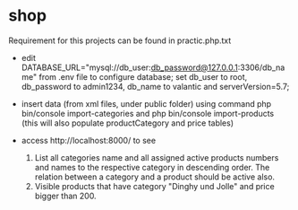# shop

Requirement for this projects can be found in practic.php.txt

- edit DATABASE_URL="mysql://db_user:db_password@127.0.0.1:3306/db_name" from .env file to configure database; set db_user to root, db_password to admin1234, db_name to valantic and serverVersion=5.7;

- insert data (from xml files, under public folder) using command php bin/console import-categories and php bin/console import-products (this will also populate productCategory and price tables)

- access http://localhost:8000/ to see
  1. List all categories name and all assigned active products numbers and names to the respective category in descending order. The relation between a category and a product should be active also.
  2. Visible products that have category "Dinghy und Jolle" and price bigger than 200.


